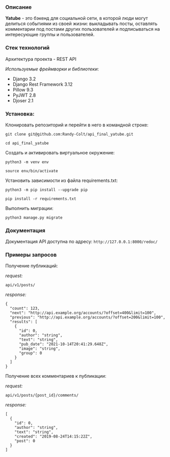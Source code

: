 ### Описание

**Yatube** - это бэкенд для социальной сети, в которой люди могут делиться событиями из своей жизни: выкладывать посты, оставлять комментарии под постами других пользователей и подписываться на интересующие группы и пользователей.


### Стек технологий

Архитектура проекта - REST API

*Используемые фреймворки и библиотеки*:

- Django 3.2
- Django Rest Framework 3.12
- Pillow 9.3
- PyJWT 2.8
- Djoser 2.1


### Установка:

Клонировать репозиторий и перейти в него в командной строке:

```
git clone git@github.com:Randy-Colt/api_final_yatube.git
```

```
cd api_final_yatube
```

Cоздать и активировать виртуальное окружение:

```
python3 -m venv env
```

```
source env/bin/activate
```

Установить зависимости из файла requirements.txt:

```
python3 -m pip install --upgrade pip
```

```
pip install -r requirements.txt
```

Выполнить миграции:

```
python3 manage.py migrate
```


### Документация

Документация API доступна по адресу: `http://127.0.0.1:8000/redoc/`


### Примеры запросов

Получение публикаций:

*request:*
```
api/v1/posts/
```

*response:*
```
{
  "count": 123,
  "next": "http://api.example.org/accounts/?offset=400&limit=100",
  "previous": "http://api.example.org/accounts/?offset=200&limit=100",
  "results": [
    {
      "id": 0,
      "author": "string",
      "text": "string",
      "pub_date": "2021-10-14T20:41:29.648Z",
      "image": "string",
      "group": 0
    }
  ]
}
```

Получение всех комментариев к публикации:

*request:*
```
api/v1/posts/{post_id}/comments/
```

*response:*
```
[
  {
    "id": 0,
    "author": "string",
    "text": "string",
    "created": "2019-08-24T14:15:22Z",
    "post": 0
  }
]
```